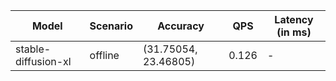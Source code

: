 | Model               | Scenario   | Accuracy             |   QPS | Latency (in ms)   |
|---------------------|------------|----------------------|-------|-------------------|
| stable-diffusion-xl | offline    | (31.75054, 23.46805) | 0.126 | -                 |